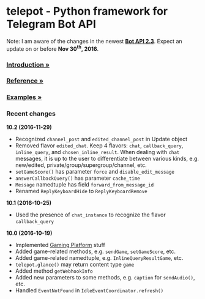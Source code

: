 # telepot - Python framework for Telegram Bot API

Note: I am aware of the changes in the newest **[Bot API 2.3](https://core.telegram.org/bots/api#recent-changes)**. Expect an update on or before **Nov 30<sup>th</sup>, 2016**.

### [Introduction »](http://telepot.readthedocs.io/en/latest/)
### [Reference »](http://telepot.readthedocs.io/en/latest/reference.html)
### [Examples »](https://github.com/nickoala/telepot/tree/master/examples)

### Recent changes

**10.2 (2016-11-29)**

- Recognized `channel_post` and `edited_channel_post` in Update object
- Removed flavor `edited_chat`. Keep 4 flavors: `chat`, `callback_query`,
  `inline_query`, and `chosen_inline_result`. When dealing with `chat` messages,
  it is up to the user to differentiate between various kinds, e.g. new/edited,
  private/group/supergroup/channel, etc.
- `setGameScore()` has parameter `force` and `disable_edit_message`
- `answerCallbackQuery()` has parameter `cache_time`
- `Message` namedtuple has field `forward_from_message_id`
- Renamed `ReplyKeyboardHide` to `ReplyKeyboardRemove`

**10.1 (2016-10-25)**

- Used the presence of `chat_instance` to recognize the flavor `callback_query`

**10.0 (2016-10-19)**

- Implemented [Gaming Platform](https://core.telegram.org/bots/games) stuff
- Added game-related methods, e.g. `sendGame`, `setGameScore`, etc.
- Added game-related namedtuple, e.g. `InlineQueryResultGame`, etc.
- `telepot.glance()` may return content type `game`
- Added method `getWebhookInfo`
- Added new parameters to some methods, e.g. `caption` for `sendAudio()`, etc.
- Handled `EventNotFound` in `IdleEventCoordinator.refresh()`
